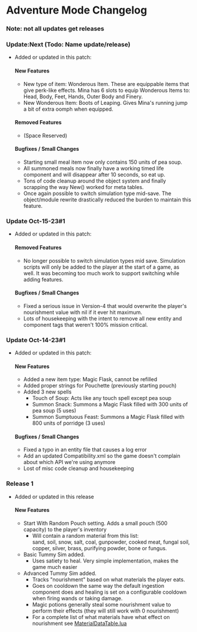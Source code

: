 # Adventure Mode Changelog
### Note: not all updates get releases

### Update:Next (Todo: Name update/release)
* Added or updated in this patch:
  #### New Features
    *  New type of item: Wonderous Item. These are equippable items that give perk-like effects. Mina has 6 slots to equip Wonderous Items to: Head, Body, Feet, Hands, Outer Body and Finery.
    *  New Wonderous Item: Boots of Leaping. Gives Mina's running jump a bit of extra oomph when equipped.
  #### Removed Features
    *  (Space Reserved)
    #### Bugfixes / Small Changes
    *  Starting small meal item now only contains 150 units of pea soup.
    *  All summoned meals now finally have a working timed life component and will disappear after 10 seconds, so eat up.
    *  Tons of code cleanup around the object system and finally scrapping the way New() worked for meta tables.
    *  Once again possible to switch simulation type mid-save. The object/module rewrite drastically reduced the burden to maintain this feature.

### Update Oct-15-23#1
* Added or updated in this patch:
    #### Removed Features
    *  No longer possible to switch simulation types mid save. Simulation scripts will only be added to the player at the start of a game, as well. It was becoming too much work to support switching while adding features.
    #### Bugfixes / Small Changes
    *  Fixed a serious issue in Version-4 that would overwrite the player's nourishment value with nil if it ever hit maximum.
    *  Lots of housekeeping with the intent to remove all new entity and component tags that weren't 100% mission critical.

### Update Oct-14-23#1
* Added or updated in this patch:
    #### New Features
    *  Added a new item type: Magic Flask, cannot be refilled
    *  Added proper strings for Pouchette (previously starting pouch)
    *  Added 3 new spells
        *  Touch of Soup: Acts like any touch spell except pea soup
        *  Summon Snack: Summons a Magic Flask filled with 300 units of pea soup (5 uses)
        *  Summon Sumptuous Feast: Summons a Magic Flask filled with 800 units of porridge (3 uses)
    #### Bugfixes / Small Changes
    *  Fixed a typo in an entity file that causes a log error
    *  Add an updated Compatibility.xml so the game doesn't complain about which API we're using anymore
    *  Lost of misc code cleanup and housekeeping

### Release 1
* Added or updated in this release
    #### New Features
    *  Start With Random Pouch setting. Adds a small pouch (500 capacity) to the player's inventory
        *  Will contain a random material from this list:  
        sand, soil, snow, salt, coal, gunpowder, cooked meat, fungal soil, copper, silver, brass, purifying powder, bone or fungus.
    *  Basic Tummy Sim added.
        *  Uses satiety to heal. Very simple implementation, makes the game much easier
    *  Advanced Tummy Sim added.
        *  Tracks "nourishment" based on what materials the player eats.
        *  Goes on cooldown the same way the default ingestion component does and healing is set on a configurable cooldown when firing wands or taking damage.
        *  Magic potions generally steal some nourishment value to perform their effects (they will still work with 0 nourishment)
        *  For a complete list of what materials have what effect on nourishment see [MaterialDataTable.lua](https://github.com/Crunchepillar/noita-AdventureMode/blob/Version-4/files/TummySim/MaterialDataTable.lua)
